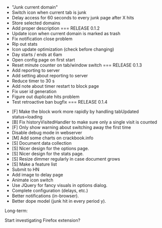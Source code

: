  + "Junk current domain"
 + Switch icon when current tab is junk
 + Delay access for 60 seconds to every junk page after X hits
 + Store selected domains
 + Add proper description
 === RELEASE 0.1.2
 + Update icon when current domain is marked as trash
 + Fix notification close problem
 + Rip out stats
 + Icon update optimization (check before changing)
 + Day starts / ends at 6am
 + Open config page on first start
 + Reset minute counter on tab/window switch
 === RELEASE 0.1.3
 + Add reporting to server
 + Add setting about reporting to server
 + Reduce timer to 30 s
 + Add note about timer restart to block page
 + Fix user id generation
 + Figure out duplicate hits problem
 + Test retroactive ban bugfix
 === RELEASE 0.1.4
 - [F] Make the block work more rapidly by handling tabUpdated status=loading
 - [B] Fix historyVisitedHandler to make sure only a single visit is counted
 - [F] Only show warning about switching away the first time
 - Disable debug mode in webserver
 - [M] Add some charts on crackbook.info
 - [S] Document data collection
 - [S] Nicer design for the options page.
 - [S] Nicer design for the stats page.
 - [S] Resize dimmer regularly in case document grows
 - [S] Make a feature list
 - Submit to HN
 - Add image to delay page
 - Animate icon switch
 - Use JQuery for fancy visuals in options dialog.
 - Complete configuration (delays, etc.)
 - Better notifications (in-browser).
 - Better dope model (junk hit in every period y).

Long-term:

Start investigating Firefox extension?
